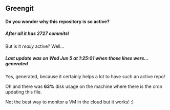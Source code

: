 ## Greengit

#### Do you wonder why this repository is so active?

##### After all it has 2727 commits!

But is it *really* active? Well...

##### Last update was on Wed Jun 5 at 1:25:01 when those lines were... generated

Yes, generated, because it certainly helps a lot to have such an active repo!

Oh and there was **63%** disk usage on the machine
where there is the cron updating this file.

Not the best way to monitor a VM in the cloud but it works! :)
